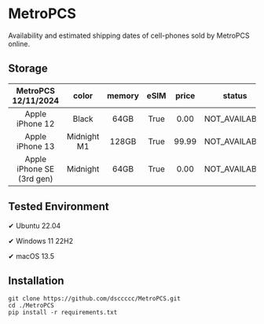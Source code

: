 # MetroPCS
Availability and estimated shipping dates of cell-phones sold by MetroPCS online.
## Storage
|MetroPCS 12/11/2024|color|memory|eSIM|price|status|shipping from|shipping to|
|:--:|:--:|:--:|:--:|:--:|:--:|:--:|:--:|
|Apple iPhone 12|Black|64GB|True|0.00|NOT_AVAILABLE|12/18/2024|12/24/2024|
|Apple iPhone 13|Midnight M1|128GB|True|99.99|NOT_AVAILABLE|12/18/2024|12/24/2024|
|Apple iPhone SE (3rd gen)|Midnight|64GB|True|0.00|NOT_AVAILABLE|12/18/2024|12/24/2024|

## Tested Environment
✔ Ubuntu 22.04

✔ Windows 11 22H2

✔ macOS 13.5
## Installation
```
git clone https://github.com/dsccccc/MetroPCS.git
cd ./MetroPCS
pip install -r requirements.txt
```
